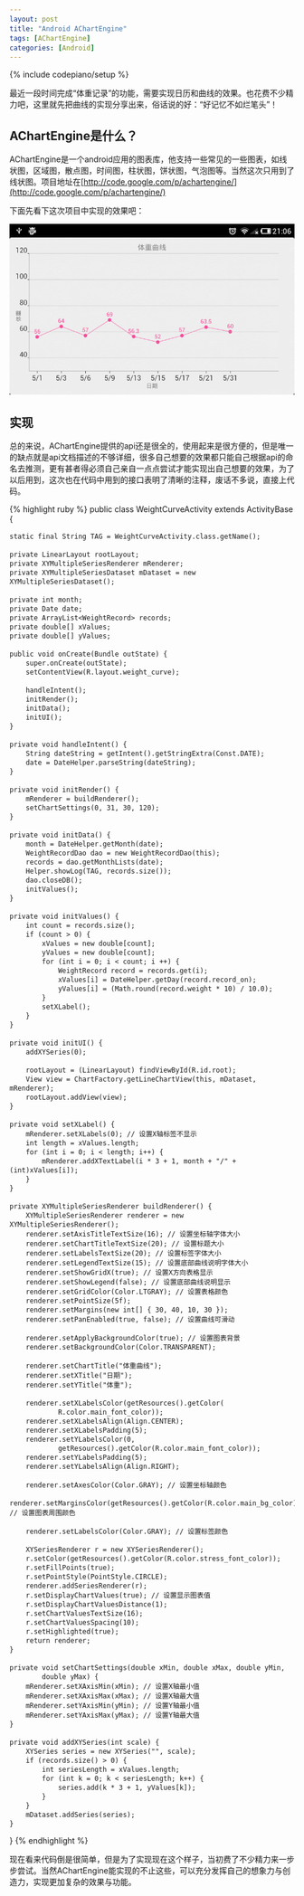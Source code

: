 ```yaml
---
layout: post
title: "Android AChartEngine"
tags: [AChartEngine]
categories: [Android]
---
```

{% include codepiano/setup %}

最近一段时间完成“体重记录”的功能，需要实现日历和曲线的效果。也花费不少精力吧，这里就先把曲线的实现分享出来，俗话说的好：“好记忆不如烂笔头”！

## AChartEngine是什么？

AChartEngine是一个android应用的图表库，他支持一些常见的一些图表，如线状图，区域图，散点图，时间图，柱状图，饼状图，气泡图等。当然这次只用到了线状图。项目地址在[http://code.google.com/p/achartengine/](http://code.google.com/p/achartengine/)

下面先看下这次项目中实现的效果吧：

<img src="/image/weight_curve.png">

## 实现

总的来说，AChartEngine提供的api还是很全的，使用起来是很方便的，但是唯一的缺点就是api文档描述的不够详细，很多自己想要的效果都只能自己根据api的命名去推测，更有甚者得必须自己亲自一点点尝试才能实现出自己想要的效果，为了以后用到，这次也在代码中用到的接口表明了清晰的注释，废话不多说，直接上代码。

{% highlight ruby %}
public class WeightCurveActivity extends ActivityBase {

	static final String TAG = WeightCurveActivity.class.getName();

	private LinearLayout rootLayout;
	private XYMultipleSeriesRenderer mRenderer;
	private XYMultipleSeriesDataset mDataset = new XYMultipleSeriesDataset();
	
	private int month;
	private Date date;
	private ArrayList<WeightRecord> records;
	private double[] xValues;
	private double[] yValues;

	public void onCreate(Bundle outState) {
		super.onCreate(outState);
		setContentView(R.layout.weight_curve);
		
		handleIntent();
		initRender();
		initData();
		initUI();
	}
	
	private void handleIntent() {
		String dateString = getIntent().getStringExtra(Const.DATE);
		date = DateHelper.parseString(dateString);
	}
	
	private void initRender() {
		mRenderer = buildRenderer();
		setChartSettings(0, 31, 30, 120);
	}
	
	private void initData() {
		month = DateHelper.getMonth(date);
		WeightRecordDao dao = new WeightRecordDao(this);
		records = dao.getMonthLists(date);
		Helper.showLog(TAG, records.size());
		dao.closeDB();
		initValues();
	}
	
	private void initValues() {
		int count = records.size();
		if (count > 0) {
			xValues = new double[count];
			yValues = new double[count];
			for (int i = 0; i < count; i ++) {
				WeightRecord record = records.get(i);
				xValues[i] = DateHelper.getDay(record.record_on);
				yValues[i] = (Math.round(record.weight * 10) / 10.0);
			}
			setXLabel();
		}
	}
	
	private void initUI() {
		addXYSeries(0);

		rootLayout = (LinearLayout) findViewById(R.id.root);
		View view = ChartFactory.getLineChartView(this, mDataset, mRenderer);
		rootLayout.addView(view);
	}
	
	private void setXLabel() {
		mRenderer.setXLabels(0); // 设置X轴标签不显示
		int length = xValues.length;
		for (int i = 0; i < length; i++) {
			mRenderer.addXTextLabel(i * 3 + 1, month + "/" + (int)xValues[i]);
		}
	}
	
	private XYMultipleSeriesRenderer buildRenderer() {
		XYMultipleSeriesRenderer renderer = new XYMultipleSeriesRenderer();
		renderer.setAxisTitleTextSize(16); // 设置坐标轴字体大小
		renderer.setChartTitleTextSize(20); // 设置标题大小
		renderer.setLabelsTextSize(20); // 设置标签字体大小
		renderer.setLegendTextSize(15); // 设置底部曲线说明字体大小
		renderer.setShowGridX(true); // 设置X方向表格显示
		renderer.setShowLegend(false); // 设置底部曲线说明显示
		renderer.setGridColor(Color.LTGRAY); // 设置表格颜色
		renderer.setPointSize(5f);
		renderer.setMargins(new int[] { 30, 40, 10, 30 });
		renderer.setPanEnabled(true, false); // 设置曲线可滑动

		renderer.setApplyBackgroundColor(true); // 设置图表背景
		renderer.setBackgroundColor(Color.TRANSPARENT);

		renderer.setChartTitle("体重曲线");
		renderer.setXTitle("日期");
		renderer.setYTitle("体重");

		renderer.setXLabelsColor(getResources().getColor(
				R.color.main_font_color));
		renderer.setXLabelsAlign(Align.CENTER);
		renderer.setXLabelsPadding(5);
		renderer.setYLabelsColor(0,
				getResources().getColor(R.color.main_font_color));
		renderer.setYLabelsPadding(5);
		renderer.setYLabelsAlign(Align.RIGHT);

		renderer.setAxesColor(Color.GRAY); // 设置坐标轴颜色
		renderer.setMarginsColor(getResources().getColor(R.color.main_bg_color)); // 设置图表周围颜色
		
		renderer.setLabelsColor(Color.GRAY); // 设置标签颜色
		
		XYSeriesRenderer r = new XYSeriesRenderer();
		r.setColor(getResources().getColor(R.color.stress_font_color));
		r.setFillPoints(true);
		r.setPointStyle(PointStyle.CIRCLE);
		renderer.addSeriesRenderer(r);
		r.setDisplayChartValues(true); // 设置显示图表值
		r.setDisplayChartValuesDistance(1);
		r.setChartValuesTextSize(16);
		r.setChartValuesSpacing(10);
		r.setHighlighted(true);
		return renderer;
	}

	private void setChartSettings(double xMin, double xMax, double yMin,
			double yMax) {
		mRenderer.setXAxisMin(xMin); // 设置X轴最小值
		mRenderer.setXAxisMax(xMax); // 设置X轴最大值
		mRenderer.setYAxisMin(yMin); // 设置Y轴最小值
		mRenderer.setYAxisMax(yMax); // 设置Y轴最大值
	}

	private void addXYSeries(int scale) {
		XYSeries series = new XYSeries("", scale);
		if (records.size() > 0) {
			int seriesLength = xValues.length;
			for (int k = 0; k < seriesLength; k++) {
				series.add(k * 3 + 1, yValues[k]);
			}
		}
		mDataset.addSeries(series);
	}
}
{% endhighlight %}

现在看来代码倒是很简单，但是为了实现现在这个样子，当初费了不少精力来一步步尝试。当然AChartEngine能实现的不止这些，可以充分发挥自己的想象力与创造力，实现更加复杂的效果与功能。